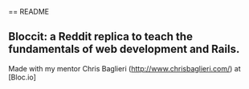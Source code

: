 == README

## Bloccit: a Reddit replica to teach the fundamentals of web development and Rails.

Made with my mentor Chris Baglieri (http://www.chrisbaglieri.com/) at [Bloc.io]
